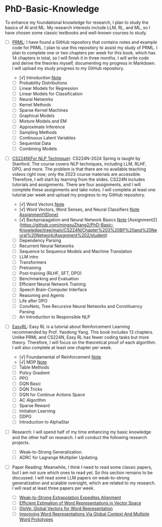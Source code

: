 # PhD-Basic-Knowledge

To enhance my foundational knowledge for research, I plan to study the basics of AI and ML. My research interests include LLM, RL, and ML, so I have chosen some classic textbooks and well-known courses to study.

- [ ]  [PRML](https://github.com/gerdm/prml): I have found a GitHub repository that contains notes and example code for PRML. I plan to use this repository to assist my study of PRML. I plan to complete one or two chapters per week for this book, which has 14 chapters in total, so I will finish it in three months. I will write code and derive the theories myself, documenting my progress in Markdown. I will upload my study progress to my GitHub repository.

    - [√]  Introduction [Note](https://github.com/mingxuZhang2/PhD-Basic-Knowledge/tree/main/PRML/Chapter%201%20Introduction)
    - [ ]  Probability Distributions
    - [ ]  Linear Models for Regression
    - [ ]  Linear Models for Classification
    - [ ]  Neural Networks
    - [ ]  Kernel Methods
    - [ ]  Sparse Kernel Machines
    - [ ]  Graphical Models
    - [ ]  Mixture Models and EM
    - [ ]  Approximate Inference
    - [ ]  Sampling Methods
    - [ ]  Continuous Latent Variables
    - [ ]  Sequential Data
    - [ ]  Combining Models

- [ ]  [CS224N(For NLP Technique)](https://web.stanford.edu/class/cs224n/index.html#schedule): CS224N-2024 Spring is taught by Stanford. The course covers NLP techniques, including LLM, RLHF, DPO, and more. The problem is that there are no available teaching videos right now; only the 2023 course materials are accessible. Therefore, I will start by learning from the slides. CS224N includes tutorials and assignments. There are four assignments, and I will complete these assignments and take notes. I will complete at least one tutorial per week and upload my progress to my GitHub repository.
    - [√]  Word Vectors [Note](https://github.com/mingxuZhang2/PhD-Basic-Knowledge/tree/main/CS224N/Chapter%201%20Word%20Vectors)
    - [√]  Word Vectors, Word Senses, and Neural Classifiers [Note](https://github.com/mingxuZhang2/PhD-Basic-Knowledge/tree/main/CS224N/Chapter%202%20Word%20Vectors%2C%20Word%20Senses%2C%20and%20Neural%20Classifiers) [Assignment1(Done)](https://github.com/mingxuZhang2/PhD-Basic-Knowledge/blob/main/CS224N/Chapter%202%20Word%20Vectors%2C%20Word%20Senses%2C%20and%20Neural%20Classifiers/Assignment1/student/exploring_word_vectors.ipynb)
    - [√]  Backpropagation and Neural Network Basics [Note](https://github.com/mingxuZhang2/PhD-Basic-Knowledge/tree/main/CS224N/Chapter%203%20BP%20and%20Neural%20Network) [Assignment2] (https://github.com/mingxuZhang2/PhD-Basic-Knowledge/tree/main/CS224N/Chapter%203%20BP%20and%20Neural%20Network/Assgnment%202/student)
    - [ ]  Dependency Parsing
    - [ ]  Recurrent Neural Networks
    - [ ]  Sequence to Sequence Models and Machine Translation
    - [ ]  LLM intro
    - [ ]  Transformers
    - [ ]  Pretraining
    - [ ]  Post-training (RLHF, SFT, DPO)
    - [ ]  Benchmarking and Evaluation
    - [ ]  Efficient Neural Network Training
    - [ ]  Speech Brain-Computer Interface
    - [ ]  Reasoning and Agents
    - [ ]  Life after DPO
    - [ ]  ConvNets, Tree Recursive Neural Networks and Constituency Parsing
    - [ ]  An Introduction to Responsible NLP

- [ ]  [EasyRL](https://datawhalechina.github.io/easy-rl/): Easy RL is a tutorial about Reinforcement Learning recommended by Prof. Yaodong Yang. This book includes 13 chapters. Unlike PRML and CS224N, Easy RL has fewer coding tasks but more theory. Therefore, I will focus on the theoretical proof of each algorithm. I will also complete at least one chapter per week.
    - [√]  Foundamental of Reinforcement [Note](https://github.com/mingxuZhang2/PhD-Basic-Knowledge/tree/main/EasyRL/Chapter%201%20Foundamental%20of%20Reinforcement%20Learning)
    - [√]  MDP [Note](https://github.com/mingxuZhang2/PhD-Basic-Knowledge/tree/main/EasyRL/Chapter%202%20MDP)
    - [ ]  Table Methods
    - [ ]  Policy Gradient
    - [ ]  PPO
    - [ ]  DQN Basic
    - [ ]  DQN Tricks
    - [ ]  DQN for Continue Actions Space
    - [ ]  AC Algorithm
    - [ ]  Sparse Reward
    - [ ]  Imitation Learning
    - [ ]  DDPG
    - [ ]  Introduction to AlphaStar
    
- [ ]  Research: I will spend half of my time enhancing my basic knowledge and the other half on research. I will conduct the following research projects.
    - [ ]  Weak-to-Strong Generalization.
    - [ ]  ADRC for Lagrange Multiplier Updating.

- [ ]  Paper Reading: Meanwhile, I think I need to read some classic papers, but I am not sure which ones to read yet. So this section remains to be discussed. I will read some LLM papers on weak-to-strong generalization and scalable oversight, which are related to my research. I will read at least three papers per week.
    - [ ]  [Weak-to-Strong Extrapolation Expedites Alignment](https://arxiv.org/abs/2404.16792)
    - [ ]  [Efficient Estimation of Word Representations in Vector Space](https://arxiv.org/pdf/1301.3781)
    - [ ] [GloVe: Global Vectors for Word Representation](https://aclanthology.org/D14-1162.pdf)
    - [ ] [Improving Word Representations Via Global Context And Multiple Word Prototypes](https://aclanthology.org/P12-1092.pdf)